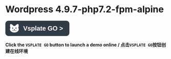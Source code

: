 # Wordpress 4.9.7-php7.2-fpm-alpine

<a href="https://www.vsplate.com/?docker-compose=https://github.com/vsplate/dcenvs/wordpress/4.9.7-php7.2-fpm-alpine"><img alt="VSPLATE GO" src="https://raw.githubusercontent.com/vsplate/images/master/vsgo_btn.png" width="200px"></a>

**Click the `VSPLATE GO` button to launch a demo online / 点击`VSPLATE GO`按钮创建在线环境**